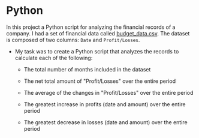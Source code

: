 # Python
In this project a Python script for analyzing the financial records of a company. I had  a set of financial data called [budget_data.csv](PyBank/Resources/budget_data.csv). The dataset is composed of two columns: `Date` and `Profit/Losses`. 

* My task was to create a Python script that analyzes the records to calculate each of the following:

  * The total number of months included in the dataset

  * The net total amount of "Profit/Losses" over the entire period

  * The average of the changes in "Profit/Losses" over the entire period

  * The greatest increase in profits (date and amount) over the entire period

  * The greatest decrease in losses (date and amount) over the entire period
